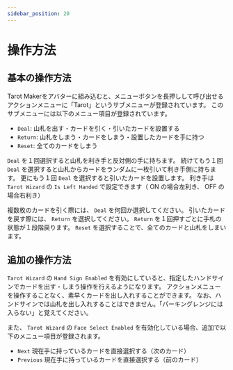 ```yaml
---
sidebar_position: 20
---
```


# 操作方法

## 基本の操作方法

Tarot Makerをアバターに組み込むと、メニューボタンを長押しして呼び出せるアクションメニューに「Tarot」というサブメニューが登録されています。
このサブメニューには以下のメニュー項目が登録されています。

- `Deal`: 山札を出す・カードを引く・引いたカードを設置する
- `Return`: 山札をしまう・カードをしまう・設置したカードを手に持つ
- `Reset`: 全てのカードをしまう

`Deal` を１回選択すると山札を利き手と反対側の手に持ちます。
続けてもう１回 `Deal` を選択すると山札からカードをランダムに一枚引いて利き手側に持ちます。
更にもう１回 `Deal` を選択すると引いたカードを設置します。
利き手は `Tarot Wizard` の `Is Left Handed` で設定できます（ ON の場合左利き、 OFF の場合右利き）

複数枚のカードを引く際には、 `Deal` を何回か選択してください。
引いたカードを戻す際には、 `Return` を選択してください。
`Return` を１回押すごとに手札の状態が１段階戻ります。
`Reset` を選択することで、全てのカードと山札をしまいます。

## 追加の操作方法

`Tarot Wizard` の `Hand Sign Enabled` を有効にしていると、指定したハンドサインでカードを出す・しまう操作を行えるようになります。
アクションメニューを操作することなく、素早くカードを出し入れすることができます。
なお、ハンドサインでは山札を出し入れすることはできません。「パーキングレンジには入らない」と覚えてください。

また、 `Tarot Wizard` の `Face Select Enabled` を有効化している場合、追加で以下のメニュー項目が登録されます。

- `Next` 現在手に持っているカードを直接選択する（次のカード）
- `Previous` 現在手に持っているカードを直接選択する（前のカード）
